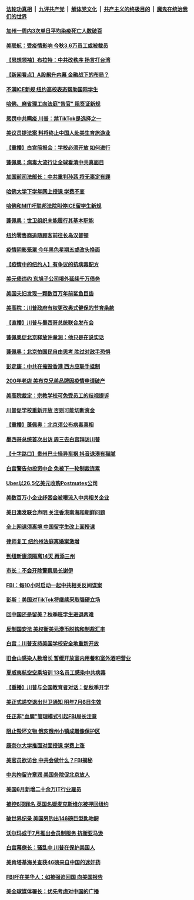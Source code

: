 

####  [法轮功真相](../../../../basic/blob/master/README.md?t=07091032) &nbsp;|&nbsp; [九评共产党](../../../../9ping.md/blob/master/README.md?t=07091032) &nbsp;|&nbsp; [解体党文化](../../../../jtdwh.md/blob/master/README.md?t=07091032)  &nbsp;|&nbsp; [共产主义的终极目的](../../../../gczydzjmd.md/blob/master/README.md?t=07091032) &nbsp;|&nbsp; [魔鬼在统治我们的世界](../../../../mgztzwmdsj.md/blob/master/README.md?t=07091032) 

#### [加州一周内3次单日平均染疫死亡人数破百](../pages/nsc412/n12242860.md?t=07091032) 

#### [美联航：受疫情影响  今秋3.6万员工或被裁员](../pages/nsc412/n12242838.md?t=07091032) 

#### [【思想领袖】布拉特：中共改秩序 扬言打台湾](../pages/nsc412/n12028379.md?t=07091032) 

#### [【新闻看点】A股飙升内幕 金融战下的布局？](../pages/nsc412/n12242681.md?t=07091032) 

#### [不满ICE新规 纽约高校表态帮助国际学生](../pages/nsc412/n12242549.md?t=07091032) 

#### [哈佛、麻省理工向法庭“吿官” 阻签证新规](../pages/nsc412/n12242424.md?t=07091032) 

#### [惩罚中共瞒疫 川普：禁TikTok是选择之一](../pages/nsc412/n12242099.md?t=07091032) 

#### [美议员提法案 料将终止中国人赴美生育旅游业](../pages/nsc412/n12242470.md?t=07091032) 

#### [【重播】白宫简报会：学校必须开放 如何进行](../pages/nsc412/n12241977.md?t=07091032) 

#### [蓬佩奥：病毒大流行让全球看清中共真面目](../pages/nsc412/n12242486.md?t=07091032) 

#### [加国前司法部长：中共重判孙茜 将无辜定有罪](../pages/nsc412/n12242297.md?t=07091032) 

#### [哈佛大学下学年网上授课 学费不变](../pages/nsc412/n12242267.md?t=07091032) 

#### [哈佛和MIT吁联邦法院叫停ICE留学生新规](../pages/nsc412/n12242336.md?t=07091032) 

#### [蓬佩奥：世卫组织未能履行其基本职能](../pages/nsc412/n12242263.md?t=07091032) 

#### [纽约零售商追随顾客前往长岛汉普顿](../pages/nsc412/n12242318.md?t=07091032) 

#### [疫情阴影笼罩 今年黑色星期五或改头换面](../pages/nsc412/n12242030.md?t=07091032) 

#### [【疫情中的纽约人】有争议的抗病毒配方](../pages/nsc412/n12240453.md?t=07091032) 

#### [美元债违约 东旭子公司境外延续千万债务](../pages/nsc412/n12239315.md?t=07091032) 

#### [美国夫妇发现一颗数百万年前鲨鱼巨齿](../pages/nsc412/n12240202.md?t=07091032) 

#### [美高院：川普政府有权更改奥式健保的节育条款](../pages/nsc412/n12242171.md?t=07091032) 

#### [【直播】川普与墨西哥总统联合发布会](../pages/nsc412/n12242008.md?t=07091032) 

#### [蓬佩奥促北京释放许章润：他只是在说实话](../pages/nsc412/n12242062.md?t=07091032) 

#### [蓬佩奥：北京怕国民自由思考 胜过对敌手恐惧](../pages/nsc412/n12241980.md?t=07091032) 

#### [彭定康：中共在摧毁香港 西方应联手抵制](../pages/nsc412/n12241830.md?t=07091032) 

#### [200年老店 美布克兄弟品牌因疫情申请破产](../pages/nsc412/n12241765.md?t=07091032) 

#### [美高院裁定：宗教学校可免受员工的歧视提诉](../pages/nsc412/n12241794.md?t=07091032) 

#### [川普促学校重新开放 否则可能切断资金](../pages/nsc412/n12241776.md?t=07091032) 

#### [【重播】蓬佩奥：北京须公布病毒真相](../pages/nsc412/n12239794.md?t=07091032) 

#### [墨西哥总统首次出访 周三去白宫拜访川普](../pages/nsc412/n12241397.md?t=07091032) 

#### [【十字路口】贵州巴士怪异车祸 抖音退港有猫腻](../pages/nsc412/n12240298.md?t=07091032) 

#### [白宫警告勿投资中企 免被下一轮制裁连累](../pages/nsc412/n12241334.md?t=07091032) 

#### [Uber以26.5亿美元收购Postmates公司](../pages/nsc412/n12240422.md?t=07091032) 

#### [美数百万小企业纾困金被曝流入中共相关企业](../pages/nsc412/n12241008.md?t=07091032) 

#### [美日澳发联合声明 关注香港南海和朝鲜问题](../pages/nsc412/n12240998.md?t=07091032) 

#### [全上网课须离境  中国留学生改上面授课](../pages/nsc412/n12240399.md?t=07091032) 

#### [律师复工 纽约州法庭离婚案激增](../pages/nsc412/n12240401.md?t=07091032) 

#### [到纽新康须隔离14天 再添三州](../pages/nsc412/n12240409.md?t=07091032) 

#### [市长：不会开除警察局长谢伊](../pages/nsc412/n12240396.md?t=07091032) 

#### [FBI：每10小时启动一起中共相关反间谍案](../pages/nsc412/n12239799.md?t=07091032) 

#### [彭斯：美国对TikTok将继续采取强硬立场](../pages/nsc412/n12240299.md?t=07091032) 

#### [回中国还是留美？秋季班学生进退两难](../pages/nsc412/n12240236.md?t=07091032) 

#### [反制国安法 美权衡美元港币脱钩和制裁汇丰](../pages/nsc412/n12240249.md?t=07091032) 

#### [白宫：川普支持美国学校安全地重新开放](../pages/nsc412/n12240060.md?t=07091032) 

#### [旧金山感染人数增长 暂缓开放室内用餐和室外酒吧营业](../pages/nsc412/n12240073.md?t=07091032) 

#### [夏威夷航空空乘培训   13名员工感染中共病毒](../pages/nsc412/n12240054.md?t=07091032) 

#### [【重播】川普与全国教育者对话：促秋季开学](../pages/nsc412/n12239239.md?t=07091032) 

#### [美正式递交退出世卫通知 明年7月6日生效](../pages/nsc412/n12239902.md?t=07091032) 

#### [任正非“血腥”管理模式引起FBI局长注意](../pages/nsc412/n12239966.md?t=07091032) 

#### [阻止毁坏文物 俄亥俄州小镇成雕像保护区](../pages/nsc412/n12239759.md?t=07091032) 

#### [康奈尔大学推面对面授课 学费上涨](../pages/nsc412/n12239866.md?t=07091032) 

#### [美官员欲访台 中共会做什么？FBI揭秘](../pages/nsc412/n12239406.md?t=07091032) 

#### [中共拘留许章润 美国务院促北京放人](../pages/nsc412/n12239669.md?t=07091032) 

#### [美国6月新增二十余万IT行业雇员](../pages/nsc412/n12239595.md?t=07091032) 

#### [被控6项罪名 英国名媛麦克斯维尔被押回纽约](../pages/nsc412/n12238014.md?t=07091032) 

#### [破世界纪录 美国男钓出146磅巨型匙吻鲟](../pages/nsc412/n12239111.md?t=07091032) 

#### [沃尔玛或于7月推出会员制服务 抗衡亚马逊](../pages/nsc412/n12239582.md?t=07091032) 

#### [白宫幕僚长：骚乱中 川普在保护美国人](../pages/nsc412/n12239396.md?t=07091032) 

#### [美肯塔基海关查获46磅来自中国的迷奸药](../pages/nsc412/n12237466.md?t=07091032) 

#### [FBI吁在美华人：如被强迫回国 向美国报告](../pages/nsc412/n12239450.md?t=07091032) 

#### [美全球媒体署长：优先考虑对中国的广播](../pages/nsc412/n12239365.md?t=07091032) 

